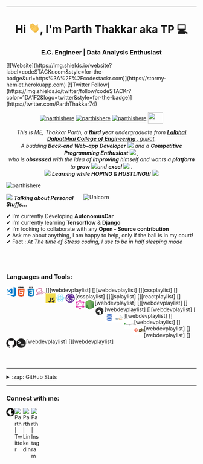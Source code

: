 <!-- <p align="center">
  <img src="https://github.com/thompsonemerson/thompsonemerson/raw/master/cover-thompson.png" height="200"/>
</p> -->
<hr>
<h1 align="center">Hi <img src="https://raw.githubusercontent.com/ABSphreak/ABSphreak/master/gifs/Hi.gif" width="30px">, I'm Parth Thakkar aka TP 💻</h1>
<h3 align="center">E.C. Engineer | Data Analysis Enthusiast</h3>
[![Website](https://img.shields.io/website?label=codeSTACKr.com&style=for-the-badge&url=https%3A%2F%2Fcodestackr.com)](https://stormy-hemlet.herokuapp.com)
[![Twitter Follow](https://img.shields.io/twitter/follow/codeSTACKr?color=1DA1F2&logo=twitter&style=for-the-badge)](https://twitter.com/ParthThakkar74)
<p align="center">
<a href="https://www.linkedin.com/in/parth-thakkar-819616197/" target="blank"><img align="center" src="https://cdn.jsdelivr.net/npm/simple-icons@3.0.1/icons/linkedin.svg" alt="parthishere" height="30" width="40" /></a>
<a href="https://twitter.com/ParthThakkar74" target="blank"><img align="center" src="https://cdn.jsdelivr.net/npm/simple-icons@3.0.1/icons/twitter.svg" alt=" parthishere" height="30" width="40" /></a>
<a href="https://www.instagram.com/parth._.thakkar_/" target="blank"><img align="center" src="https://cdn.jsdelivr.net/npm/simple-icons@3.0.1/icons/instagram.svg" alt="parthishere" height="30" width="40" /></a>
 <a href = "mailto: parthishere1234@gmail.com"><img align="center" src="https://simpleicons.org/icons/gmail.svg" height="30" width="40" /></a>
</p>
</p>



<p align="center">
  <em>
    This is ME, Thakkar Parth, a <b>third year</b> undergraduate from <a href="https://www.ldce.ac.in/"> <b>Lalbhai Dalpatbhai College of Engineering </b>, gujrat</a>. <br>
    A budding <b>Back-end Web-app Developer</b> <img src="https://github.com/TheDudeThatCode/TheDudeThatCode/blob/master/Assets/Developer.gif" width="30px"> and a <b>Competitive Programming Enthusiast</b>&nbsp;<img src="https://github.com/TheDudeThatCode/TheDudeThatCode/blob/master/Assets/Designer.gif" width="36px">&nbsp,<br>who is <b>obsessed</b>
    with the idea of <b>improving</b> himself and wants a <b>platform</b> to 
    <b>grow</b> <img src="https://github.com/TheDudeThatCode/TheDudeThatCode/blob/master/Assets/Rocket.gif" width="18px">and 
    <b>excel</b> <img src="https://github.com/TheDudeThatCode/TheDudeThatCode/blob/master/Assets/Medal.gif" width="20px">&nbsp.
  </em> 
  <br>
  <img src="https://media.giphy.com/media/VgCDAzcKvsR6OM0uWg/giphy.gif" width="50" /> <b><i>Learning while HOPING & HUSTLING!!!</i></b> <img src="https://media.giphy.com/media/7j2hfyeVcDtf2/giphy.gif" width="50" />
</p>

<p align="left"> <img src="https://komarev.com/ghpvc/?username=parthishere&label=Profile%20views&color=0e75b6&style=flat" alt="parthishere" /> </p>
<img align="right" width=300px alt="Unicorn" src="https://media.giphy.com/media/3ohs4BSacFKI7A717y/giphy.gif" />

<img src="https://media.giphy.com/media/ObNTw8Uzwy6KQ/giphy.gif" width="30px">&nbsp;***Talking about Personal Stuffs...***

✔ I’m currently Developing **AutonomusCar** <br>
✔ I’m currently learning **Tensorflow** & **Django**<br>
✔ I’m looking to collaborate with any **Open - Source contribution**<br>
✔ Ask me about anything, I am happy to help, only if the ball is in my court! <br>
✔ Fact : *At The time of Stress coding, I use to be in half sleeping mode*<br><br><br><br>
 

### Languages and Tools:

[<img align="left" alt="Visual Studio Code" width="26px" src="https://raw.githubusercontent.com/github/explore/80688e429a7d4ef2fca1e82350fe8e3517d3494d/topics/visual-studio-code/visual-studio-code.png" />][webdevplaylist]
[<img align="left" alt="HTML5" width="26px" src="https://raw.githubusercontent.com/github/explore/80688e429a7d4ef2fca1e82350fe8e3517d3494d/topics/html/html.png" />][webdevplaylist]
[<img align="left" alt="CSS3" width="26px" src="https://raw.githubusercontent.com/github/explore/80688e429a7d4ef2fca1e82350fe8e3517d3494d/topics/css/css.png" />][cssplaylist]
[<img align="left" alt="Sass" width="26px" src="https://raw.githubusercontent.com/github/explore/80688e429a7d4ef2fca1e82350fe8e3517d3494d/topics/sass/sass.png" />][cssplaylist]
[<img align="left" alt="JavaScript" width="26px" src="https://raw.githubusercontent.com/github/explore/80688e429a7d4ef2fca1e82350fe8e3517d3494d/topics/javascript/javascript.png" />][jsplaylist]
[<img align="left" alt="React" width="26px" src="https://raw.githubusercontent.com/github/explore/80688e429a7d4ef2fca1e82350fe8e3517d3494d/topics/react/react.png" />][reactplaylist]
[<img align="left" alt="Gatsby" width="26px" src="https://raw.githubusercontent.com/github/explore/e94815998e4e0713912fed477a1f346ec04c3da2/topics/gatsby/gatsby.png" />][webdevplaylist]
[<img align="left" alt="GraphQL" width="26px" src="https://raw.githubusercontent.com/github/explore/80688e429a7d4ef2fca1e82350fe8e3517d3494d/topics/graphql/graphql.png" />][webdevplaylist]
[<img align="left" alt="Node.js" width="26px" src="https://raw.githubusercontent.com/github/explore/80688e429a7d4ef2fca1e82350fe8e3517d3494d/topics/nodejs/nodejs.png" />][webdevplaylist]
[<img align="left" alt="Deno" width="26px" src="https://raw.githubusercontent.com/github/explore/361e2821e2dea67711cde99c9c40ed357061cf27/topics/deno/deno.png" />][webdevplaylist]
[<img align="left" alt="SQL" width="26px" src="https://raw.githubusercontent.com/github/explore/80688e429a7d4ef2fca1e82350fe8e3517d3494d/topics/sql/sql.png" />][webdevplaylist]
[<img align="left" alt="MySQL" width="26px" src="https://raw.githubusercontent.com/github/explore/80688e429a7d4ef2fca1e82350fe8e3517d3494d/topics/mysql/mysql.png" />][webdevplaylist]
[<img align="left" alt="MongoDB" width="26px" src="https://raw.githubusercontent.com/github/explore/80688e429a7d4ef2fca1e82350fe8e3517d3494d/topics/mongodb/mongodb.png" />][webdevplaylist]
[<img align="left" alt="Git" width="26px" src="https://raw.githubusercontent.com/github/explore/80688e429a7d4ef2fca1e82350fe8e3517d3494d/topics/git/git.png" />][webdevplaylist]
[<img align="left" alt="GitHub" width="26px" src="https://raw.githubusercontent.com/github/explore/78df643247d429f6cc873026c0622819ad797942/topics/github/github.png" />][webdevplaylist]
[<img align="left" alt="Terminal" width="26px" src="https://raw.githubusercontent.com/github/explore/80688e429a7d4ef2fca1e82350fe8e3517d3494d/topics/terminal/terminal.png" />][webdevplaylist]

<br />
<br />
<hr>
  
<details>
  <summary>:zap: GitHub Stats</summary>
  <p align="center">
  
  [![Parth's GitHub stats](https://github-readme-stats.vercel.app/api?username=parthishere&show_icons=true&theme=radical)]
  [![Top Langs](https://github-readme-stats.vercel.app/api/top-langs/?username=parthishere)]

  </p>
</details>

<hr>

### Connect with me:

[<img align="left" alt="Parth | Website" width="22px" src="https://raw.githubusercontent.com/iconic/open-iconic/master/svg/globe.svg" />][website]
[<img align="left" alt="Parth | Twitter" width="22px" src="https://cdn.jsdelivr.net/npm/simple-icons@v3/icons/twitter.svg" />][twitter]
[<img align="left" alt="Parth | LinkedIn" width="22px" src="https://cdn.jsdelivr.net/npm/simple-icons@v3/icons/linkedin.svg" />][linkedin]
[<img align="left" alt="Parth | Instagram" width="22px" src="https://cdn.jsdelivr.net/npm/simple-icons@v3/icons/instagram.svg" />][instagram]

<br />




[website]: https://codeSTACKr.com
[twitter]: https://twitter.com/ParthThakkar74
[instagram]: https://www.instagram.com/parth._.thakkar_/
[linkedin]: https://www.linkedin.com/in/parth-thakkar-819616197/
